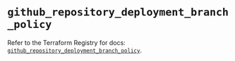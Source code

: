 # `github_repository_deployment_branch_policy`

Refer to the Terraform Registry for docs: [`github_repository_deployment_branch_policy`](https://registry.terraform.io/providers/integrations/github/6.0.1/docs/resources/repository_deployment_branch_policy).
